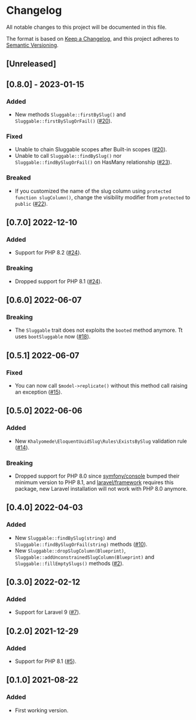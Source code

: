 # Changelog

All notable changes to this project will be documented in this file.

The format is based on [Keep a Changelog](https://keepachangelog.com/en/1.0.0/),
and this project adheres to [Semantic Versioning](https://semver.org/spec/v2.0.0.html).

## [Unreleased]

## [0.8.0] - 2023-01-15

### Added

- New methods `Sluggable::firstBySlug()` and `Sluggable::firstBySlugOrFail()` ([#20](https://github.com/khalyomede/laravel-eloquent-uuid-slug/issues/20)).

### Fixed

- Unable to chain Sluggable scopes after Built-in scopes ([#20](https://github.com/khalyomede/laravel-eloquent-uuid-slug/issues/20)).
- Unable to call `Sluggable::findBySlug()` nor `Sluggable::findBySlugOrFail()` on HasMany relationship ([#23](https://github.com/khalyomede/laravel-eloquent-uuid-slug/issues/23)).

### Breaked

- If you customized the name of the slug column using `protected function slugColumn()`, change the visibility modifier from `protected` to `public` ([#22](https://github.com/khalyomede/laravel-eloquent-uuid-slug/issues/22)).

## [0.7.0] 2022-12-10

### Added

- Support for PHP 8.2 ([#24](https://github.com/khalyomede/laravel-eloquent-uuid-slug/issues/24)).

### Breaking

- Dropped support for PHP 8.1 ([#24](https://github.com/khalyomede/laravel-eloquent-uuid-slug/issues/24)).

## [0.6.0] 2022-06-07

### Breaking

- The `Sluggable` trait does not exploits the `booted` method anymore. Tt uses `bootSluggable` now ([#18](https://github.com/khalyomede/laravel-eloquent-uuid-slug/issues/18)).

## [0.5.1] 2022-06-07

### Fixed

- You can now call `$model->replicate()` without this method call raising an exception ([#15](https://github.com/khalyomede/laravel-eloquent-uuid-slug/issues/15)).

## [0.5.0] 2022-06-06

### Added

- New `Khalyomede\EloquentUuidSlug\Rules\ExistsBySlug` validation rule ([#14](https://github.com/khalyomede/laravel-eloquent-uuid-slug/issues/14)).

### Breaking

- Dropped support for PHP 8.0 since [symfony/console](https://github.com/symfony/console) bumped their minimum version to PHP 8.1, and [laravel/framework](https://github.com/laravel/framework) requires this package, new Laravel installation will not work with PHP 8.0 anymore.

## [0.4.0] 2022-04-03

### Added

- New `Sluggable::findBySlug(string)` and `Sluggable::findBySlugOrFail(string)` methods ([#10](https://github.com/khalyomede/laravel-eloquent-uuid-slug/issues/10)).
- New `Sluggable::dropSlugColumn(Blueprint)`, `Sluggable::addUnconstrainedSlugColumn(Blueprint)` and `Sluggable::fillEmptySlugs()` methods ([#2](https://github.com/khalyomede/laravel-eloquent-uuid-slug/issues/2)).


## [0.3.0] 2022-02-12

### Added

- Support for Laravel 9 ([#7](https://github.com/khalyomede/laravel-eloquent-uuid-slug/issues/7)).

## [0.2.0] 2021-12-29

### Added

- Support for PHP 8.1 ([#5](https://github.com/khalyomede/laravel-eloquent-uuid-slug/issues/5)).

## [0.1.0] 2021-08-22

### Added

- First working version.
